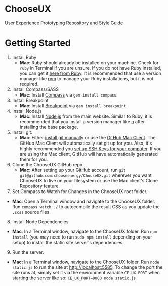 ChooseUX
========

User Experience Prototyping Repository and Style Guide

Getting Started
===========

1. Install Ruby
	- **Mac**: Ruby should already be installed on your machine. Check for `ruby` in Terminal if you are unsure. If you do not have Ruby installed, you can get it [here from Ruby](https://www.ruby-lang.org/en/downloads/). It is recommended that use a version manager like [rvm](https://rvm.io/rvm/install) to manage your Ruby installations, but it is not required.
2. Install Compass/SASS
	- **Mac**: Install [Compass](http://compass-style.org/install/) via `gem install compass`.
3. Install Breakpoint
	- **Mac**: Install [Breakpoint](http://breakpoint-sass.com/) via `gem install breakpoint`.
4. Install Node.js
	- **Mac**: Install [Node.js](http://nodejs.org/) from the main website. Similar to Ruby, it is recommended that you install a version manager like [n](https://npmjs.org/package/n) after installing the base package.
5. Install git.
	- **Mac**: Either [install git manually](http://git-scm.com/) or use the [GitHub Mac Client](https://mac.github.com). The GitHub Mac Client will automatically set git up for you. Also, it's highly recommended you [set up SSH Keys for your computer](https://help.github.com/articles/generating-ssh-keys/). If you are using the Mac client, GitHub will have automatically generated them for you.
6. Clone the ChooseUX GitHub repo.
	- **Mac**: After setting up your GitHub account, run `git git@github.com:chooseenergy/ChooseUX.git` wherever you want ChooseUX to live on your filesystem or use the Mac client's Clone Repository feature.
7. Set Compass to Watch for Changes in the ChooseUX root folder.
  - **Mac**: Open a Terminal window and navigate to the ChooseUX folder. Run `compass watch ./` to autocompile the result CSS as you update the `.scss` source files.
8. Install Node Dependencies
  - **Mac**: In a Terminal window, navigate to the ChooseUX folder. Run `npm install` (you may need to run `sudo npm install` depending on your setup) to install the static site server's dependencies.
9. Run the server.
  - **Mac**: In a Terminal window, navigate to the ChooseUX folder. Run `node static.js` to run the site at [http://localhost:5585](http://localhost:5585). To change the port the site runs at, simply set it via the environment variable `CE_UX_PORT`  when starting the server like so: `CE_UX_PORT=9000 node static.js`
  
